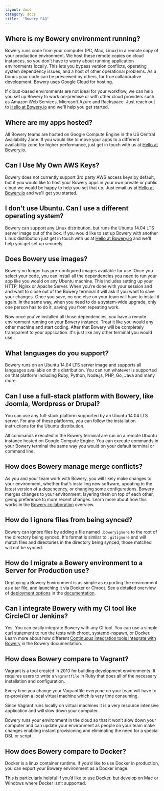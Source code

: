 ```yaml
---
layout: docs
category: docs
title:  "Bowery FAQ"
---
```


## Where is my Bowery environment running?

Bowery runs code from your computer (PC, Mac, Linux) in a remote copy of your production environment. We host these remote copies on cloud instances, so you don't have to worry about running application environments locally. This lets you bypass version conflicts, operating system dependency issues, and a host of other operational problems. As a bonus your code can be previewed by others, for true collaborative development. Bowery uses Google Cloud for hosting. 

If cloud-based environments are not ideal for your workflow, we can help you set up Bowery to work on-premise or with other cloud providers such as Amazon Web Services, Microsoft Azure and Rackspace. Just reach out to [Hello at Bowery.io](mailto:Hello@Bowery.io) and we'll help you get started. 

## Where are my apps hosted? 

All Bowery teams are hosted on Google Compute Engine in the US Central Availability Zone. If you would like to move your apps to a different availability zone for higher performance, just get in touch with us at [Hello at Bowery.io](mailto:hello@bowery.io). 

## Can I Use My Own AWS Keys? 

Bowery does not currently support 3rd party AWS access keys by default, but if you would like to host your Bowery apps in your own private or public cloud we would be happy to help you set that up. Just email us at [Hello at Bowery.io](mailto:hello@bowery.io) and we'll get you started. 

## I don't use Ubuntu. Can I use a different operating system? 

Bowery can support any Linux distribution, but runs the Ubuntu 14.04 LTS server image out of the box. If you would like to set up Bowery with another Linux distribution just get in touch with us at [Hello at Bowery.io](mailto:hello@bowery.io) and we'll help you get set up securely. 

## Does Bowery use images? 

Bowery no longer has pre-configured images available for use. Once you select your code, you can install all the dependencies you need to run your app like you would on any Ubuntu machine. This includes setting up your HTTP, Nginx or Apache Server. When you're done with your session and and want to close out of the Bowery terminal it will ask if you want to save your changes. Once you save, no one else on your team will have to install it again. In the same way, when you need to do a system-wide upgrade, only one person has to do it, saving you from repeating work. 

Now once you've installed all those dependencies, you have a remote environment running on your Bowery instance. Treat it like you would any other machine and start coding. After that Bowery will be completely transparent to your application. It's just like any other terminal you would use. 

## What languages do you support?

Bowery runs on an Ubuntu 14.04 LTS server image and supports all languages available on this distribution. You can run whatever is supported on that platform including Ruby, Python, Node.js, PHP, Go, Java and many more.

## Can I use a full-stack platform with Bowery, like Joomla, Wordpress or Drupal?

You can use any full-stack platform supported by an Ubuntu 14.04 LTS server. For any of these platforms, you can follow the installation instructions for the Ubuntu distribution. 

All commands executed in the Bowery terminal are run on a remote Ubuntu instance hosted on Google Compute Engine. You can execute commands in your Bowery terminal the same way you would on your default terminal or command line. 

## How does Bowery manage merge conflicts? 

As you and your team work with Bowery, you will likely make changes to your environment, whether that’s installing new software, updating to the latest version of a depencency, or changing some configurations. Bowery merges changes to your environment, layering them on top of each other, giving preference to more recent changes. Learn more about how this works in the [Bowery collaboration](http://new.bowery.io/docs/collaboration/) overview. 

## How do I ignore files from being synced?

Bowery can ignore files by adding a file named `.boweryignore` to the root of the directory being synced. It's format is similar to `.gitignore` and will match files and directories in the directory being synced, those matched will not be synced.

## How do I migrate a Bowery environment to a Server for Production use? 

Deploying a Bowery Environment is as simple as exporting the environment as a tar file, and launching it via Docker or Chroot. See a detailed overview of [deployment options](http://new.bowery.io/docs/deployment/) in the [documentation](http://new.bowery.io/docs/deployment/). 

## Can I integrate Bowery with my CI tool like CircleCI or Jenkins?

Yes. You can easily integrate Bowery with any CI tool. You can use a simple curl statement to run the tests with chroot, systemd-nspawn, or Docker. Learn more about how different [Continuous Integration tools integrate with Bowery](http://new.bowery.io/docs/continuous-integration/) in the Bowery documentation. 

## How does Bowery compare to Vagrant?

Vagrant is a tool created in 2010 for building development environments. It requires users to write a `Vagrantfile` in Ruby that does all of the necessary installation and configuration.

Every time you change your Vagrantfile everyone on your team will have to re-provision a local virtual machine which is very time consuming.

Since Vagrant runs locally on virtual machines it is a very resource intensive application and will slow down your computer.

Bowery runs your environment in the cloud so that it won’t slow down your computer and can update your environment as people on your team make changes enabling instant provisioning and eliminating the need for a special DSL or script.

## How does Bowery compare to Docker?

Docker is a linux container runtime. If you’d like to use Docker in production, you can export your Bowery environment as a Docker image.

This is particularly helpful if you’d like to use Docker, but develop on Mac or Windows where Docker isn’t supported.


